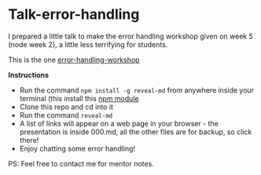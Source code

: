 # Talk-error-handling

I prepared a little talk to make the error handling workshop given on week 5 (node week 2), a little less terrifying for students. 

This is the one [error-handling-workshop](https://github.com/foundersandcoders/error-handling-workshop)

**Instructions**
 
 * Run the command ```npm install -g reveal-md``` from anywhere inside your terminal (this install this [npm module](https://www.npmjs.com/package/reveal-md-export)
 * Clone this repo and cd into it
 * Run the command ```reveal-md```
 * A list of links will appear on a web page in your browser - the presentation is inside 000.md, all the other files are for backup, so click there!
 * Enjoy chatting some error handling!
 
 PS: Feel free to contact me for mentor notes.
